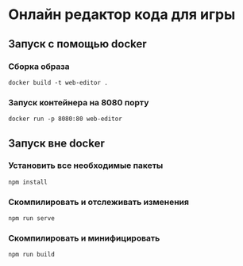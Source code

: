 # Онлайн редактор кода для игры

## Запуск с помощью docker
### Сборка образа
```
docker build -t web-editor .
```
### Запуск контейнера на 8080 порту
```
docker run -p 8080:80 web-editor
``` 

## Запуск вне docker
### Установить все необходимые пакеты
```
npm install
```

### Скомпилировать и отслеживать изменения 
```
npm run serve
```

### Скомпилировать и минифицировать
```
npm run build
```